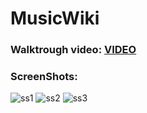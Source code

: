 # MusicWiki

### Walktrough video: [VIDEO](https://drive.google.com/file/d/1TVB2UVJCNfSBZgF1vLrbkdes4Df2AGJy/view?usp=share_link)
### ScreenShots: 
![ss1](https://user-images.githubusercontent.com/50614321/217734868-854980fc-0735-42ce-9bda-c0622b635394.jpg)
![ss2](https://user-images.githubusercontent.com/50614321/217734906-f49d6475-7388-42c8-9b34-ca812e8b6c42.jpg)
![ss3](https://user-images.githubusercontent.com/50614321/217734923-448ee386-efca-476e-a44e-7e072b6a48c0.jpg)
